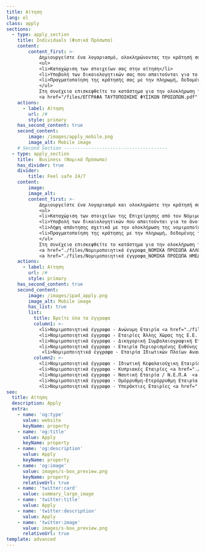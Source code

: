 ```yaml
---
title: Αίτηση
lang: el
class: apply
sections:
  - type: apply_section
    title: Individuals (Φυσικά Πρόσωπα)
    content: 
        content_first: >-
            Δημιουργείστε ένα λογαριασμό, ολοκληρώνοντας την κράτησή σας με 3 απλά βήματα:
            <ul>
            <li>Καταχώριση των στοιχείων σας στην αίτηση</li>
            <li>Υποβολή των δικαιολογητικών σας που απαιτούνται για το άνοιγμα λογαριασμού Φ.Π.</li>
            <li>Πραγματοποίηση της κράτησής σας με την πληρωμή, δεδομένης της ύπαρξης διαθεσιμότητας.</li>
            </ul>
            Στη συνέχεια επισκεφθείτε το κατάστημα για την ολοκλήρωση της σύμβασης και την παραλαβή των κλειδιών της θυρίδας σας.
            <a href="/files/ΕΓΓΡΑΦΑ ΤΑΥΤΟΠΟΙΗΣΗΣ ΦΥΣΙΚΩΝ ΠΡΟΣΩΠΩΝ.pdf" target="_blank" class="doc">Έγγραφα Ταυτοποίησης Φυσικών Προσώπων</a>
    actions:
      - label: Αίτηση
        url: /#
        style: primary 
    has_second_content: true
    second_content:
        image: /images/apply_mobile.png
        image_alt: Mobile image
    # Second Section --------------------------------------
  - type: apply_section
    title:  Business (Νομικά Πρόσωπα)
    has_divider: true
    divider: 
        title: Feel safe 24/7
    content: 
        image: 
        image_alt:
        content_first: >-
            Δημιουργείστε ένα λογαριασμό και ολοκληρώστε την κράτησή σας με απλά βήματα:
            <ul>
            <li>Καταχώριση των στοιχείων της Επιχείρησης από τον Νόμιμο Εκπρόσωπό της στην αίτηση</li>
            <li>Υποβολή των δικαιολογητικών που απαιτούνται για το άνοιγμα λογαριασμού Ν.Π. </li>
            <li>Λήψη απάντησης σχετικά με την ολοκλήρωση της νομιμοποίησης της Επιχείρησης από την Εταιρεία μας και σχετικά με τα πρόσωπα που θα έχουν πρόσβαση στη θυρίδα για λογαριασμό του Ν.Π.</li>
            <li>Πραγματοποίηση της κράτησης με την πληρωμή, δεδομένης της ύπαρξης διαθεσιμότητας. </li>
            </ul>
            Στη συνέχεια επισκεφθείτε το κατάστημα για την ολοκλήρωση της σύμβασης και την παραλαβή των κλειδιών της θυρίδας.
            <a href="./files/Νομιμοποιητικά έγγραφα_ΝΟΜΙΚΑ ΠΡΟΣΩΠΑ ΑΛΛΟΔΑΠΗΣ_ΓΕΝΙΚΑ.pdf" rel="noopener " target="_blank" class="doc">Νομιμοποιητικά έγγραφα - Νομικά Πρόσωπα Αλλοδαπής</a>
            <a href="./files/Νομιμοποιητικά έγγραφα_ΝΟΜΙΚΑ ΠΡΟΣΩΠΑ ΗΜΕΔΑΠΗΣ_ΓΕΝΙΚΑ.pdf" rel="noopener " target="_blank" class="doc">Νομιμοποιητικά έγγραφα - Νομικά Πρόσωπα Ημεδαπής</a>
    actions:
      - label: Αίτηση
        url: /#
        style: primary 
    has_second_content: true
    second_content:
        image: /images/ipad_apply.png
        image_alt: Mobile image
        has_list: true
        list: 
          title: Βρείτε όλα τα έγγραφα
          column1: >-
            <li>Νομιμοποιητικά έγγραφα - Ανώνυμη Εταιρία <a href="./files/Νομιμοποιητικά έγγραφα_ΑΕ.pdf" rel="noopener " target="_blank"></a></li>
            <li>Νομιμοποιητικά έγγραφα - Εταιρίες Άλλης Χώρας της Ε.Ε. <a href="./files/Νομιμοποιητικά έγγραφα_ΑΛΛΗΣ ΧΩΡΑΣ ΤΗΣ ΕΕ.pdf" target="_blank" rel="noopener "></a></li>
            <li>Νομιμοποιητικά έγγραφα - Δικηγορική Συμβολαιογραφική Εταιρία <a href="./files/Νομιμοποιητικά έγγραφα_ΔΙΚΗΓΟΡΙΚΗ_ΣΥΜΒΟΛΑΙΟΓΡΑΦΙΚΗ ΕΤΑΙΡΕΙΑ.pdf" rel="noopener " target="_blank"></a></li>
            <li>Νομιμοποιητικά έγγραφα - Εταιρία Περιορισμένης Ευθύνης <a href="./files/Νομιμοποιητικά έγγραφα_ΕΠΕ.pdf" target="_blank" rel="noopener "></a></li>
             <li>Νομιμοποιητικά έγγραφα - Εταιρία Ιδιωτικών Πλοίων Αναψυχής <a href="./files/Νομιμοποιητικά έγγραφα_ΕΤΑΙΡΕΙΑ ΙΔΙΩΤΙΚΩΝ ΠΛΟΙΩΝ ΑΝΑΨΥΧΗΣ.pdf" rel="noopener " target="_blank"></a></li>
          column2: >-
            <li>Νομιμοποιητικά έγγραφα - Ιδιωτική Κεφαλαιούχικη Εταιρία <a href="./files/Νομιμοποιητικά έγγραφα_ΙΚΕ.pdf" target="_blank"></a></li>
            <li>Νομιμοποιητικά έγγραφα - Κυπριακές Εταιρίες <a href="./files/Νομιμοποιητικά έγγραφα_ΚΥΠΡΙΑΚΕΣ ΕΤΑΙΡΕΙΕΣ.pdf" target="_blank"></a></li>
            <li>Νομιμοποιητικά έγγραφα - Ναυτική Εταιρία / Ν.Ε.Π.Α  <a href="./files/Νομιμοποιητικά έγγραφα_ΝΑΥΤΙΚΗ ΕΤΑΙΡΕΙΑ.pdf" target="_blank"></a></li>
            <li>Νομιμοποιητικά έγγραφα - Ομόρρυθμη-Ετερόρρυθμη Εταιρία  <a href="./files/Νομιμοποιητικά έγγραφα_ΟΕ_ΕΕ.pdf" target="_blank"></a></li>
            <li>Νομιμοποιητικά έγγραφα - Υπεράκτιες Εταιρίες <a href="./files/Νομιμοποιητικά έγγραφα_ΥΠΕΡΑΚΤΙΕΣ ΕΤΑΙΡΕΙΕΣ.pdf"></a></li>
seo:
  title: Αίτηση
  description: Apply 
  extra:
    - name: 'og:type'
      value: website
      keyName: property
    - name: 'og:title'
      value: Apply
      keyName: property
    - name: 'og:description'
      value: Apply
      keyName: property
    - name: 'og:image'
      value: images/s-box_preview.png
      keyName: property
      relativeUrl: true
    - name: 'twitter:card'
      value: summary_large_image
    - name: 'twitter:title'
      value: Apply
    - name: 'twitter:description'
      value: Apply
    - name: 'twitter:image'
      value: images/s-box_preview.png
      relativeUrl: true
template: advanced
---
```

